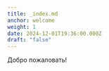 ```yaml
---
title: _index.md
anchor: welcome
weight: 1
date: 2024-12-01T19:36:00.000Z
draft: "false"
---
```

Добро пожаловать!
